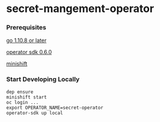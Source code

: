# secret-mangement-operator

### Prerequisites
[go 1.10.8 or later](https://golang.org/dl/)

[operator sdk 0.6.0](https://github.com/operator-framework/operator-sdk/tree/v0.6.x)

[minishift](https://github.com/minishift/minishift)

### Start Developing Locally

```
dep ensure
minishift start
oc login ...
export OPERATOR_NAME=secret-operator
operator-sdk up local
```
